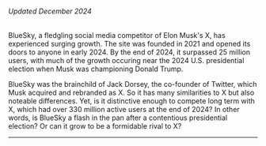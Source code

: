###### Updated December 2024

BlueSky, a fledgling social media competitor of Elon Musk's X, has experienced surging growth. The site was founded in 2021 and opened its doors to anyone in early 2024. By the end of 2024, it surpassed 25 million users, with much of the growth occuring near the 2024 U.S. presidential election when Musk was championing Donald Trump.

BlueSky was the brainchild of Jack Dorsey, the co-founder of Twitter, which Musk acquired and rebranded as X. So it has many similarities to X but also noteable differences. Yet, is it distinctive enough to compete long term with X, which had over 330 million active users at the end of 2024? In other words, is BlueSky a flash in the pan after a contentious presidential election? Or can it grow to be a formidable rival to X?

---
